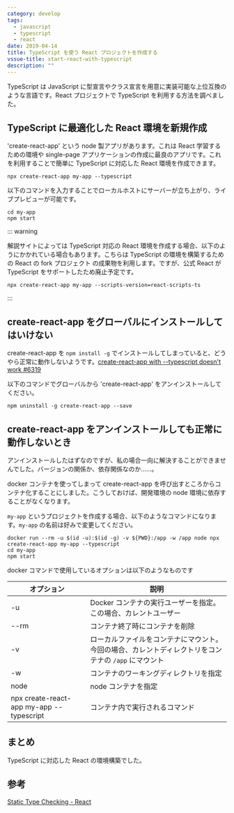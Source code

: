 ```yaml
---
category: develop
tags:
  - javascript
  - typescript
  - react
date: 2019-04-14
title: TypeScript を使う React プロジェクトを作成する
vssue-title: start-react-with-typescript
description: ""
---
```


TypeScript は JavaScript に型宣言やクラス宣言を用意に実装可能な上位互換のような言語です。React プロジェクトで TypeScript を利用する方法を調べました。

<!-- more -->

## TypeScript に最適化した React 環境を新規作成

'create-react-app' という node 製アプリがあります。これは React 学習するための環境や single-page アプリケーションの作成に最良のアプリです。これを利用することで簡単に TypeScript に対応した React 環境を作成できます。

```
npx create-react-app my-app --typescript
```

以下のコマンドを入力することでローカルホストにサーバーが立ち上がり、ライブプレビューが可能です。

```
cd my-app
npm start
```

::: warning

解説サイトによっては TypeScript 対応の React 環境を作成する場合、以下のようにかかれている場合もあります。こちらは TypeScript の環境を構築するための React の fork プロジェクト の成果物を利用します。ですが、公式 React が TypeScript をサポートしたため廃止予定です。

```
npx create-react-app my-app --scripts-version=react-scripts-ts
```

:::

## create-react-app をグローバルにインストールしてはいけない

create-react-app を `npm install -g` でインストールしてしまっていると、どうやら正常に動作しないようです。[create-react-app with --typescript doesn't work #6319](https://github.com/facebook/create-react-app/issues/6319#issuecomment-459627529)

以下のコマンドでグローバルから 'create-react-app' をアンインストールしてください。

```
npm uninstall -g create-react-app --save
```

## create-react-app をアンインストールしても正常に動作しないとき

アンインストールしたはずなのですが、私の場合一向に解決することができませんでした。バージョンの関係か、依存関係なのか……。

docker コンテナを使ってしまって create-react-app を呼び出すところからコンテナ化することにしました。こうしておけば、開発環境の node 環境に依存することがなくなります。

`my-app` というプロジェクトを作成する場合、以下のようなコマンドになります。`my-app` の名前は好みで変更してください。

```
docker run --rm -u $(id -u):$(id -g) -v ${PWD}:/app -w /app node npx create-react-app my-app --typescript
cd my-app
npm start
```

docker コマンドで使用しているオプションは以下のようなものです

| オプション                               | 説明                                                                                                 |
| ---------------------------------------- | ---------------------------------------------------------------------------------------------------- |
| -u                                       | Docker コンテナの実行ユーザーを指定。この場合、カレントユーザー                                      |
| --rm                                     | コンテナ終了時にコンテナを削除                                                                       |
| -v                                       | ローカルファイルをコンテナにマウント。今回の場合、カレントディレクトリをコンテナの `/app` にマウント |
| -w                                       | コンテナのワーキングディレクトリを指定                                                               |
| node                                     | node コンテナを指定                                                                                  |
| npx create-react-app my-app --typescript | コンテナ内で実行されるコマンド                                                                       |

## まとめ

TypeScript に対応した React の環境構築でした。

## 参考

[Static Type Checking - React](https://reactjs.org/docs/static-type-checking.html#typescript)
